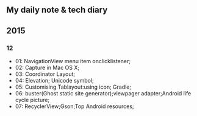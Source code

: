 ## My daily note & tech diary

## 2015
### 12
- 01: NavigationView menu item onclicklistener;
- 02: Capture in Mac OS X;
- 03: Coordinator Layout;
- 04: Elevation; Unicode symbol;
- 05: Customising Tablayout:using icon; Gradle;
- 06: buster(Ghost static site generator);viewpager adapter;Android life cycle picture;
- 07: RecyclerView;Gson;Top Android resources;
